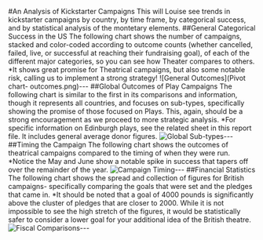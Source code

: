 #An Analysis of Kickstarter Campaigns
This will Louise see trends in kickstarter campaigns by country, by time frame, by categorical success, and by statistical analysis of the montetary elements.
##General Categorical Success in the US
The following chart shows the number of campaigns, stacked and color-coded according to outcome counts (whether cancelled, failed, live, or successful at reaching their fundraising goal), of each of the different major categories, so you can see how Theater compares to others.
*It shows great promise for Theatrical campaigns, but also some notable risk, calling us to implement a strong strategy!
![General Outcomes](Pivot chart- outcomes.png)---
##Global Outcomes of Play Campaigns
The following chart is similar to the first in its comparisons and information, though it represents all countries, and focuses on sub-types, specifically showing the promise of those focused on Plays.  This, again, should be a strong encouragement as we proceed to more strategic analysis.
*For specific information on Edinburgh plays, see the related sheet in this report file.  It includes general average donor figures.
![Global Sub-types](Pivot_chart-_subcategories.png)---
##Timing the Campaign
The following chart shows the outcomes of theatrical campaigns compared to the timing of when they were run.
*Notice the May and June show a notable spike in success that tapers off over the remainder of the year.
![Campaign Timing](Pivot_chart-_time)---
##Financial Statistics
The following chart shows the spread and collection of figures for British campaigns- specifically comparing the goals that were set and the pledges that came in.
*It should be noted that a goal of 4000 pounds is significantly above the cluster of pledges that are closer to 2000.  While it is not impossible to see the high stretch of the figures, it would be statistically safer to consider a lower goal for your additional idea of the British theatre.
![Fiscal Comparisons](Box_and_Whiskers-_Goals_and_Pledges.png)---
